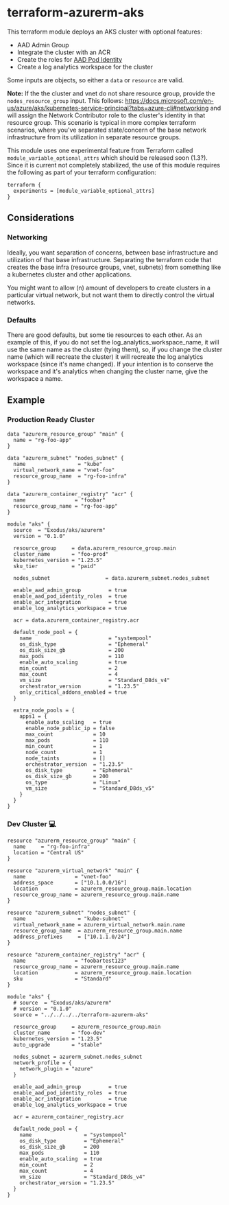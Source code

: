 # terraform-azurerm-aks

This terraform module deploys an AKS cluster with optional features:
- AAD Admin Group
- Integrate the cluster with an ACR
- Create the roles for [AAD Pod Identity](https://github.com/Azure/aad-pod-identity)
- Create a log analytics workspace for the cluster

Some inputs are objects, so either a `data` or `resource` are valid.

**Note:** If the the cluster and vnet do not share resource group, provide the `nodes_resource_group` input. This follows: https://docs.microsoft.com/en-us/azure/aks/kubernetes-service-principal?tabs=azure-cli#networking and will assign the Network Contributor role to the cluster's identity in that resource group. This scenario is typical in more complex terraform scenarios, where you've separated state/concern of the base network infrastructure from its utilization in separate resource groups.

This module uses one experimental feature from Terraform called `module_variable_optional_attrs` which should be released soon (1.3?). Since it is current not completely stabilized, the use of this module requires the following as part of your terraform configuration:

```
terraform {
  experiments = [module_variable_optional_attrs]
}
```

## Considerations

### Networking
Ideally, you want separation of concerns, between base infrastructure and utilization of that base infrastructure. Separating the terraform code that creates the base infra (resource groups, vnet, subnets) from something like a kubernetes cluster and other applications.

You might want to allow (n) amount of developers to create clusters in a particular virtual network, but not want them to directly control the virtual networks.

### Defaults

There are good defaults, but some tie resources to each other. As an example of this, if you do not set the log_analytics_workspace_name, it will use the same name as the cluster (tying them), so, if you change the cluster name (which will recreate the cluster) it will recreate the log analytics workspace (since it's name changed). If your intention is to conserve the workspace and it's analytics when changing the cluster name, give the workspace a name.

## Example

### Production Ready Cluster
```
data "azurerm_resource_group" "main" {
  name = "rg-foo-app"
}

data "azurerm_subnet" "nodes_subnet" {
  name                 = "kube"
  virtual_network_name = "vnet-foo"
  resource_group_name  = "rg-foo-infra"
}

data "azurerm_container_registry" "acr" {
  name                = "foobar"
  resource_group_name = "rg-foo-app"
}

module "aks" {
  source  = "Exodus/aks/azurerm"
  version = "0.1.0"

  resource_group     = data.azurerm_resource_group.main
  cluster_name       = "foo-prod"
  kubernetes_version = "1.23.5"
  sku_tier           = "paid"

  nodes_subnet                  = data.azurerm_subnet.nodes_subnet

  enable_aad_admin_group         = true
  enable_aad_pod_identity_roles  = true
  enable_acr_integration         = true
  enable_log_analytics_workspace = true

  acr = data.azurerm_container_registry.acr

  default_node_pool = {
    name                         = "systempool"
    os_disk_type                 = "Ephemeral"
    os_disk_size_gb              = 200
    max_pods                     = 110
    enable_auto_scaling          = true
    min_count                    = 2
    max_count                    = 4
    vm_size                      = "Standard_D8ds_v4"
    orchestrator_version         = "1.23.5"
    only_critical_addons_enabled = true
  }

  extra_node_pools = {
    apps1 = {
      enable_auto_scaling   = true
      enable_node_public_ip = false
      max_count             = 10
      max_pods              = 110
      min_count             = 1
      node_count            = 1
      node_taints           = []
      orchestrator_version  = "1.23.5"
      os_disk_type          = "Ephemeral"
      os_disk_size_gb       = 200
      os_type               = "Linux"
      vm_size               = "Standard_D8ds_v5"
    }
  }
}
```

### Dev Cluster 💻
```
resource "azurerm_resource_group" "main" {
  name     = "rg-foo-infra"
  location = "Central US"
}

resource "azurerm_virtual_network" "main" {
  name                = "vnet-foo"
  address_space       = ["10.1.0.0/16"]
  location            = azurerm_resource_group.main.location
  resource_group_name = azurerm_resource_group.main.name
}

resource "azurerm_subnet" "nodes_subnet" {
  name                 = "kube-subnet"
  virtual_network_name = azurerm_virtual_network.main.name
  resource_group_name  = azurerm_resource_group.main.name
  address_prefixes     = ["10.1.1.0/24"]
}

resource "azurerm_container_registry" "acr" {
  name                = "foobartest123"
  resource_group_name = azurerm_resource_group.main.name
  location            = azurerm_resource_group.main.location
  sku                 = "Standard"
}

module "aks" {
  # source  = "Exodus/aks/azurerm"
  # version = "0.1.0"
  source = "../../../../terraform-azurerm-aks"

  resource_group     = azurerm_resource_group.main
  cluster_name       = "foo-dev"
  kubernetes_version = "1.23.5"
  auto_upgrade       = "stable"

  nodes_subnet = azurerm_subnet.nodes_subnet
  network_profile = {
    network_plugin = "azure"
  }

  enable_aad_admin_group         = true
  enable_aad_pod_identity_roles  = true
  enable_acr_integration         = true
  enable_log_analytics_workspace = true

  acr = azurerm_container_registry.acr

  default_node_pool = {
    name                 = "systempool"
    os_disk_type         = "Ephemeral"
    os_disk_size_gb      = 200
    max_pods             = 110
    enable_auto_scaling  = true
    min_count            = 2
    max_count            = 4
    vm_size              = "Standard_D8ds_v4"
    orchestrator_version = "1.23.5"
  }
}
```